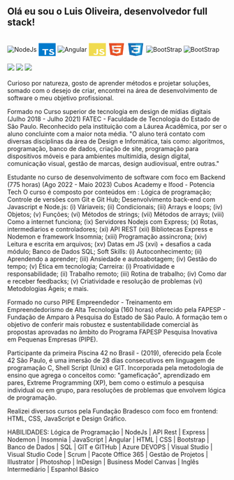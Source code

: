 ## Olá eu sou o Luis Oliveira, desenvolvedor full stack!

 <div style="display: inline_block"><br>
  <img align="center" alt="NodeJs" height="30" width="40" src="https://cdn.jsdelivr.net/gh/devicons/devicon/icons/nodejs/nodejs-original.svg">
  <img align="center" alt="TypeScript" height="30" width="40" src="https://raw.githubusercontent.com/devicons/devicon/master/icons/typescript/typescript-plain.svg">
  <img align="center" alt="Angular" height="30" width="40" src="https://cdn.jsdelivr.net/gh/devicons/devicon/icons/angularjs/angularjs-original.svg">
  <img align="center" alt="JavaScript" height="30" width="40" src="https://raw.githubusercontent.com/devicons/devicon/master/icons/javascript/javascript-plain.svg">
  <img align="center" alt="HTML" height="30" width="40" src="https://raw.githubusercontent.com/devicons/devicon/master/icons/html5/html5-original.svg">
  <img align="center" alt="CSS" height="30" width="40" src="https://raw.githubusercontent.com/devicons/devicon/master/icons/css3/css3-original.svg">
  <img align="center" alt="BootStrap" height="30" width="40" src="https://cdn.jsdelivr.net/gh/devicons/devicon/icons/bootstrap/bootstrap-original.svg">
 <img align="center" alt="BootStrap" height="30" width="40" src="https://cdn.jsdelivr.net/gh/devicons/devicon/icons/bootstrap/postgresql-original.svg">
  </div>   
 <br>
<div> 
  <a href="https://discordapp.com/users/luisoliveira.jr#9203" target="_blank"><img src="https://img.shields.io/badge/Discord-7289DA?style=for-the-badge&logo=discord&logoColor=white" target="_blank"></a> 
  <a href="https://www.linkedin.com/in/luisoli" target="_blank"><img src="https://img.shields.io/badge/-LinkedIn-%230077B5?style=for-the-badge&logo=linkedin&logoColor=white" target="_blank"></a>
  <a href="https://instagram.com/tim_luiiss" target="_blank"><img src="https://img.shields.io/badge/-Instagram-%23E4405F?style=for-the-badge&logo=instagram&logoColor=white" target="_blank"></a>
 </div>
 <br>
Curioso por natureza, gosto de aprender métodos e projetar soluções, somado com o desejo de criar, encontrei na área de desenvolvimento de software o meu objetivo profissional.

Formado no Curso superior de tecnologia em design de mídias digitais (Julho 2018 - Julho 2021) FATEC - Faculdade de Tecnologia do Estado de São Paulo. Reconhecido pela instituição com a Láurea Acadêmica, por ser o aluno concluinte com a maior nota média.
"O aluno terá contato com diversas disciplinas da área de Design e Informática, tais como: algoritmos, programação, banco de dados, criação de site, programação para dispositivos móveis e para ambientes multimídia, design digital, comunicação visual, gestão de marcas, design audiovisual, entre outras."

Estudante no curso de desenvolvimento de software com foco em Backend (775 horas) (Ago 2022 - Maio 2023) Cubos Academy e Ifood - Potencia Tech 
O curso é composto por conteúdos em : Lógica de programação; Controle de versões com Git e Git Hub; Desenvolvimento back-end com Javascript e Node.js: (i) Váriaveis; (ii) Condicionais; (iii) Arrays e loops; (iv) Objetos; (v) Funções; (vi) Métodos de strings; (vii) Métodos de arrays; (viii) Como a internet funciona; (ix) Servidores Nodejs com Express; (x) Rotas, intermediarios e controladores; (xi) API REST (xii) Bibliotecas Express e Nodemon e framework Insomnia; (xiii) Programação assincrona; (xiv) Leitura e escrita em arquivos; (xv) Datas em JS (xvi) + desafios a cada módulo; Banco de Dados SQL; Soft Skills: (i) Autoconhecimento; (ii) Aprendendo a aprender; (iii) Ansiedade e autosabotagem; (iv) Gestão do tempo; (v) Ética em tecnologia; Carreira: (i) Proatividade e responsabilidade; (ii) Trabalho remoto; (iii) Rotina de trabalho; (iv) Como dar e receber feedbacks; (v) Criatividade e resolução de problemas (vi) Metodologias Ágeis; e mais.

Formado no curso PIPE Empreendedor - Treinamento em Empreendedorismo de Alta Tecnologia (160 horas) oferecido pela FAPESP - Fundação de Amparo à Pesquisa do Estado de São Paulo. A formação tem o objetivo de conferir mais robustez e sustentabilidade comercial às propostas aprovadas no âmbito do Programa FAPESP Pesquisa Inovativa em Pequenas Empresas (PIPE).

Participante da primeira Piscina 42 no Brasil - (2019), oferecido pela École 42 São Paulo, é uma imersão de 28 dias consecutivos em linguagem de programação C, Shell Script (Unix) e GIT. Incorporada pela metodologia de ensino que agrega o conceitos como: "gameficação", aprendizado em pares, Extreme Programming (XP), bem como o estimulo a pesquisa individual ou em grupo, para resoluções de problemas que envolvem lógica de programação.

Realizei diversos cursos pela Fundação Bradesco com foco em frontend: HTML, CSS, JavaScript e Design Gráfico.

HABILIDADES: Lógica de Programação | NodeJs | API Rest | Express | Nodemon | Insomnia | JavaScript | Angular | HTML | CSS | Bootstrap | Banco de Dados | SQL | GIT e GITHub | Azure DEVOPS | Visual Studio | Visual Studio Code | Scrum | Pacote Office 365 | Gestão de Projetos | Illustrator | Photoshop | InDesign | Business Model Canvas | Inglês Intermediário | Espanhol Básico

 
